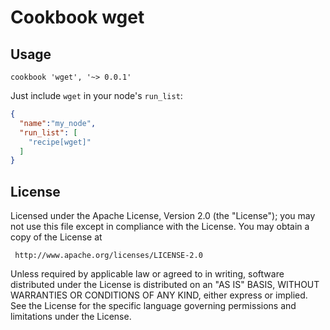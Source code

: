 # Cookbook wget

## Usage

    cookbook 'wget', '~> 0.0.1'

Just include `wget` in your node's `run_list`:

```json
{
  "name":"my_node",
  "run_list": [
    "recipe[wget]"
  ]
}
```

License
-------------------
Licensed under the Apache License, Version 2.0 (the "License"); you may not use
this file except in compliance with the License.  You may obtain a copy of the
License at

     http://www.apache.org/licenses/LICENSE-2.0

Unless required by applicable law or agreed to in writing, software distributed
under the License is distributed on an "AS IS" BASIS, WITHOUT WARRANTIES OR
CONDITIONS OF ANY KIND, either express or implied.  See the License for the
specific language governing permissions and limitations under the License.
